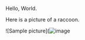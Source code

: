 Hello, World.

Here is a picture of a raccoon.

![Sample picture](![image](https://github.com/user-attachments/assets/1f089d86-c058-4eb9-9a0a-22033c8aa015)
